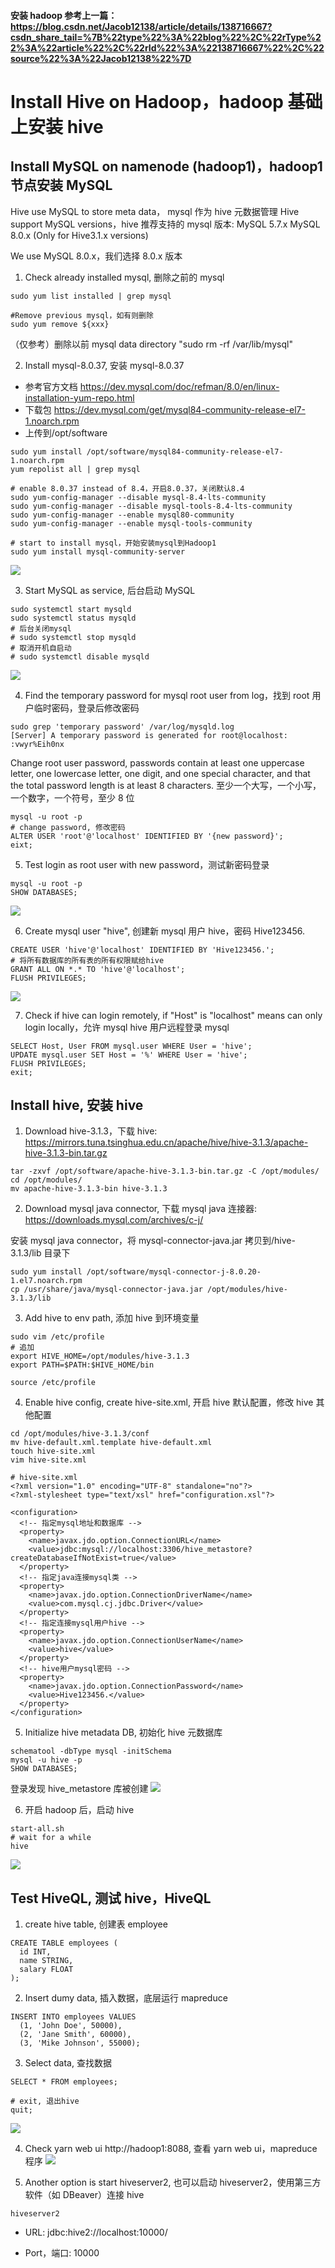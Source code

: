 #### 安装 hadoop 参考上一篇：https://blog.csdn.net/Jacob12138/article/details/138716667?csdn_share_tail=%7B%22type%22%3A%22blog%22%2C%22rType%22%3A%22article%22%2C%22rId%22%3A%22138716667%22%2C%22source%22%3A%22Jacob12138%22%7D

# Install Hive on Hadoop，hadoop 基础上安装 hive

## Install MySQL on namenode (hadoop1)，hadoop1 节点安装 MySQL

Hive use MySQL to store meta data， mysql 作为 hive 元数据管理
Hive support MySQL versions，hive 推荐支持的 mysql 版本:
MySQL 5.7.x
MySQL 8.0.x (Only for Hive3.1.x versions)

We use MySQL 8.0.x，我们选择 8.0.x 版本

1. Check already installed mysql, 删除之前的 mysql

```
sudo yum list installed | grep mysql

#Remove previous mysql，如有则删除
sudo yum remove ${xxx}
```

（仅参考）删除以前 mysql data directory "sudo rm -rf /var/lib/mysql"

2. Install mysql-8.0.37, 安装 mysql-8.0.37

- 参考官方文档 https://dev.mysql.com/doc/refman/8.0/en/linux-installation-yum-repo.html
- 下载包 https://dev.mysql.com/get/mysql84-community-release-el7-1.noarch.rpm
- 上传到/opt/software

```
sudo yum install /opt/software/mysql84-community-release-el7-1.noarch.rpm
yum repolist all | grep mysql

# enable 8.0.37 instead of 8.4，开启8.0.37，关闭默认8.4
sudo yum-config-manager --disable mysql-8.4-lts-community
sudo yum-config-manager --disable mysql-tools-8.4-lts-community
sudo yum-config-manager --enable mysql80-community
sudo yum-config-manager --enable mysql-tools-community

# start to install mysql，开始安装mysql到Hadoop1
sudo yum install mysql-community-server
```

![](hive_imgs/0.png)

3. Start MySQL as service, 后台启动 MySQL

```
sudo systemctl start mysqld
sudo systemctl status mysqld
# 后台关闭mysql
# sudo systemctl stop mysqld
# 取消开机自启动
# sudo systemctl disable mysqld
```

![](hive_imgs/1.png)

4. Find the temporary password for mysql root user from log，找到 root 用户临时密码，登录后修改密码

```
sudo grep 'temporary password' /var/log/mysqld.log
[Server] A temporary password is generated for root@localhost: :vwyr%Eih0nx
```

Change root user password, passwords contain at least one uppercase letter, one lowercase letter, one digit, and one special character, and that the total password length is at least 8 characters. 至少一个大写，一个小写，一个数字，一个符号，至少 8 位

```
mysql -u root -p
# change password, 修改密码
ALTER USER 'root'@'localhost' IDENTIFIED BY '{new password}';
eixt;
```

5. Test login as root user with new password，测试新密码登录

```
mysql -u root -p
SHOW DATABASES;
```

![](hive_imgs/2.png)

6. Create mysql user "hive", 创建新 mysql 用户 hive，密码 Hive123456.

```
CREATE USER 'hive'@'localhost' IDENTIFIED BY 'Hive123456.';
# 将所有数据库的所有表的所有权限赋给hive
GRANT ALL ON *.* TO 'hive'@'localhost';
FLUSH PRIVILEGES;
```

![](hive_imgs/3.png)

7. Check if hive can login remotely, if "Host" is "localhost" means can only login locally，允许 mysql hive 用户远程登录 mysql

```
SELECT Host, User FROM mysql.user WHERE User = 'hive';
UPDATE mysql.user SET Host = '%' WHERE User = 'hive';
FLUSH PRIVILEGES;
exit;
```

## Install hive, 安装 hive

1. Download hive-3.1.3，下载 hive: https://mirrors.tuna.tsinghua.edu.cn/apache/hive/hive-3.1.3/apache-hive-3.1.3-bin.tar.gz

```
tar -zxvf /opt/software/apache-hive-3.1.3-bin.tar.gz -C /opt/modules/
cd /opt/modules/
mv apache-hive-3.1.3-bin hive-3.1.3
```

2. Download mysql java connector, 下载 mysql java 连接器: https://downloads.mysql.com/archives/c-j/

安装 mysql java connector，将 mysql-connector-java.jar 拷贝到/hive-3.1.3/lib 目录下

```
sudo yum install /opt/software/mysql-connector-j-8.0.20-1.el7.noarch.rpm
cp /usr/share/java/mysql-connector-java.jar /opt/modules/hive-3.1.3/lib
```

3. Add hive to env path, 添加 hive 到环境变量

```
sudo vim /etc/profile
# 追加
export HIVE_HOME=/opt/modules/hive-3.1.3
export PATH=$PATH:$HIVE_HOME/bin
```

```
source /etc/profile
```

4. Enable hive config, create hive-site.xml, 开启 hive 默认配置，修改 hive 其他配置

```
cd /opt/modules/hive-3.1.3/conf
mv hive-default.xml.template hive-default.xml
touch hive-site.xml
vim hive-site.xml
```

```
# hive-site.xml
<?xml version="1.0" encoding="UTF-8" standalone="no"?>
<?xml-stylesheet type="text/xsl" href="configuration.xsl"?>

<configuration>
  <!-- 指定mysql地址和数据库 -->
  <property>
    <name>javax.jdo.option.ConnectionURL</name>
    <value>jdbc:mysql://localhost:3306/hive_metastore?createDatabaseIfNotExist=true</value>
  </property>
  <!-- 指定java连接mysql类 -->
  <property>
    <name>javax.jdo.option.ConnectionDriverName</name>
    <value>com.mysql.cj.jdbc.Driver</value>
  </property>
  <!-- 指定连接mysql用户hive -->
  <property>
    <name>javax.jdo.option.ConnectionUserName</name>
    <value>hive</value>
  </property>
  <!-- hive用户mysql密码 -->
  <property>
    <name>javax.jdo.option.ConnectionPassword</name>
    <value>Hive123456.</value>
  </property>
</configuration>
```

5. Initialize hive metadata DB, 初始化 hive 元数据库

```
schematool -dbType mysql -initSchema
mysql -u hive -p
SHOW DATABASES;
```

登录发现 hive_metastore 库被创建
![](hive_imgs/4.png)

6. 开启 hadoop 后，启动 hive

```
start-all.sh
# wait for a while
hive
```

![](hive_imgs/5.png)

## Test HiveQL, 测试 hive，HiveQL

1. create hive table, 创建表 employee

```
CREATE TABLE employees (
  id INT,
  name STRING,
  salary FLOAT
);
```

2. Insert dumy data, 插入数据，底层运行 mapreduce

```
INSERT INTO employees VALUES
  (1, 'John Doe', 50000),
  (2, 'Jane Smith', 60000),
  (3, 'Mike Johnson', 55000);
```

3. Select data, 查找数据

```
SELECT * FROM employees;
```

```
# exit, 退出hive
quit;
```

![](hive_imgs/6.png)

4. Check yarn web ui http://hadoop1:8088, 查看 yarn web ui，mapreduce 程序
   ![](hive_imgs/7.png)

5. Another option is start hiveserver2, 也可以启动 hiveserver2，使用第三方软件（如 DBeaver）连接 hive

```
hiveserver2
```

- URL: jdbc:hive2://localhost:10000/

- Port，端口: 10000
